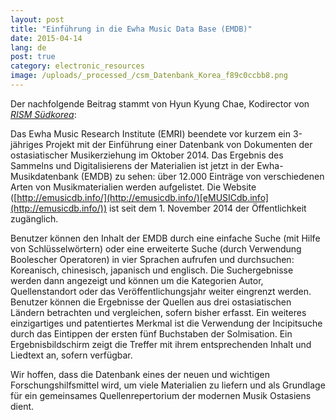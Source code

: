 ```yaml
---
layout: post
title: "Einführung in die Ewha Music Data Base (EMDB)"
date: 2015-04-14
lang: de
post: true
category: electronic_resources
image: /uploads/_processed_/csm_Datenbank_Korea_f89c0ccbb8.png
---
```



Der nachfolgende Beitrag stammt von Hyun Kyung Chae, Kodirector von _[RISM Südkorea](http://ewha.kor.rism.info/index.php?id=528)_:



Das Ewha Music Research Institute (EMRI) beendete vor kurzem ein 3-jähriges Projekt mit der Einführung einer Datenbank von Dokumenten der ostasiatischer Musikerziehung im Oktober 2014. Das Ergebnis des Sammelns und Digitalisierens der Materialien ist jetzt in der Ewha-Musikdatenbank (EMDB) zu sehen: über 12.000 Einträge von verschiedenen Arten von Musikmaterialien werden aufgelistet. Die Website ([http://emusicdb.info/](http://emusicdb.info/)[eMUSICdb.info](http://emusicdb.info/)) ist seit dem 1. November 2014 der Öffentlichkeit zugänglich.



Benutzer können den Inhalt der EMDB durch eine einfache Suche (mit Hilfe von Schlüsselwörtern) oder eine erweiterte Suche (durch Verwendung Boolescher Operatoren) in vier Sprachen aufrufen und durchsuchen: Koreanisch, chinesisch, japanisch und englisch. Die Suchergebnisse werden dann angezeigt und können um die Kategorien Autor, Quellenstandort oder das Veröffentlichungsjahr weiter eingrenzt werden. Benutzer können die Ergebnisse der Quellen aus drei ostasiatischen Ländern betrachten und vergleichen, sofern bisher erfasst. Ein weiteres einzigartiges und patentiertes Merkmal ist die Verwendung der Incipitsuche durch das Eintippen der ersten fünf Buchstaben der Solmisation. Ein Ergebnisbildschirm zeigt die Treffer mit ihrem entsprechenden Inhalt und Liedtext an, sofern verfügbar.



Wir hoffen, dass die Datenbank eines der neuen und wichtigen Forschungshilfsmittel wird, um viele Materialien zu liefern und als Grundlage für ein gemeinsames Quellenrepertorium der modernen Musik Ostasiens dient.



<script type="text/javascript">var switchTo5x=true;</script><script type="text/javascript" src="http://w.sharethis.com/button/buttons.js"></script><script type="text/javascript">stLight.options({publisher: "9b601438-1ce1-49d8-bfd7-9cff5df54c17", doNotHash: false, doNotCopy: false, hashAddressBar: false});</script>